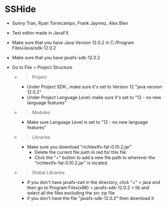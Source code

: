# SSHide

- Sunny Tran, Ryan Torrecampo, Frank Jaymez, Alex Bien
- Text editor made in JavaFX

- Make sure that you have Java Version 12.0.2 in C:/Program Files/Java/sdk-12.0.2
- Make sure that you have javafx-sdk-12.0.2
- Go to File > Project Structure
    - > Project
        - Under Project SDK:, make sure it's set to Version 12 "java version 12.0.2"
        - Under Project Language Level: make sure it's set to "12 - no new language features"
    - > Modules
        - Make sure Language Level is set to "12 - no new language features"
    - > Libraries
        - Make sure you download "richtextfx-fat-0.10.2.jar"
            - Delete the current file path in red for this file
            - Click the "+" button to add a new file path to wherever the "richtextfx-fat-0.10.2.jar" is located
    - > Global Libraries
        - if you don't have javafx-swt in the directory, click "+" > java and then go to Program Files(x86) > javafx-sdk-12.0.2 > lib and select all the files excluding the src zip file
        - if you don't have the file "javafx-sdk-12.0.2" then download it